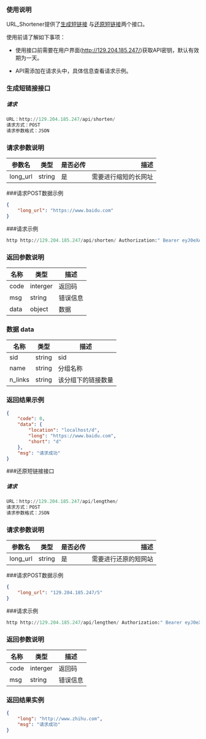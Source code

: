 ### 使用说明

URL_Shortener提供了[生成短链接](#生成短链接接口) 与[还原短链接](#还原短链接接口)两个接口。

使用前请了解如下事项：

- 使用接口前需要在用户界面(http://129.204.185.247/)获取API密钥，默认有效期为一天。

- API需添加在请求头中，具体信息查看请求示例。

### 生成短链接接口

##### 请求

~~~python
URL：http://129.204.185.247/api/shorten/
请求方式：POST
请求参数格式：JSON
~~~

### 请求参数说明

| 参数名   | 类型   | 是否必传 |                 描述 |
| -------- | ------ | -------- | -------------------: |
| long_url | string | 是       | 需要进行缩短的长网址 |

###请求POST数据示例

~~~JSON
{
    "long_url": "https://www.baidu.com"
}	
~~~

###请求示例

~~~python
http http://129.204.185.247/api/shorten/ Authorization:" Bearer eyJ0eXAiOiJKV1QiLCJhbGciOiJIUzI1NiJ9.eyJpYXQiOjE1ODU2NjA0NjgsIm5iZiI6MTU4NTY2MDQ2OCwianRpIjoiYmE4YTJjMDMtNjBmOS00NzIxLWFjZmMtZmM2MWU5ZTRiYzI1IiwiZXhwIjoxNTg1NjYxMzY4LCJpZGVudGl0eSI6MSwiZnJlc2giOmZhbHNlLCJ0eXBlIjoiYWNjZXNzIn0.21oYWLZ9GgueJeCIzc9yUYgGjMCBgx7KKatpfIK-heo" long_url="https://www.baidu.com"
~~~

### 返回参数说明

| 名称 | 类型     | 描述     |
| ---- | -------- | -------- |
| code | interger | 返回码   |
| msg  | string   | 错误信息 |
| data | object   | 数据     |

### 数据 data

| 名称    | 类型   | 描述               |
| ------- | ------ | ------------------ |
| sid     | string | sid                |
| name    | string | 分组名称           |
| n_links | string | 该分组下的链接数量 |

### 返回结果示例

~~~json
{
    "code": 0,
    "data": {
        "location": "localhost/d",
        "long": "https://www.baidu.com",
        "short": "d"
    },
    "msg": "请求成功"
}

~~~

###还原短链接接口

##### 请求

~~~python
URL：http://129.204.185.247/api/lengthen/
请求方式：POST
请求参数格式：JSON
~~~

### 请求参数说明

| 参数名   | 类型   | 是否必传 |                 描述 |
| -------- | ------ | -------- | -------------------: |
| long_url | string | 是       | 需要进行还原的短网站 |

###请求POST数据示例

~~~JSON
{
    "long_url": "129.204.185.247/5"
}	
~~~

###请求示例

~~~python
http http://129.204.185.247/api/lengthen/ Authorization:" Bearer eyJ0eXAiOiJKV1QiLCJhbGciOiJIUzI1NiJ9.eyJpYXQiOjE1ODU2NjA0NjgsIm5iZiI6MTU4NTY2MDQ2OCwianRpIjoiYmE4YTJjMDMtNjBmOS00NzIxLWFjZmMtZmM2MWU5ZTRiYzI1IiwiZXhwIjoxNTg1NjYxMzY4LCJpZGVudGl0eSI6MSwiZnJlc2giOmZhbHNlLCJ0eXBlIjoiYWNjZXNzIn0.21oYWLZ9GgueJeCIzc9yUYgGjMCBgx7KKatpfIK-heo" long_url="https://www.baidu.com"
~~~

### 返回参数说明

| 名称 | 类型     | 描述     |
| ---- | -------- | -------- |
| code | interger | 返回码   |
| msg  | string   | 错误信息 |

### 返回结果实例

~~~json
{
    "long": "http://www.zhihu.com",
    "msg": "请求成功"
}
~~~



